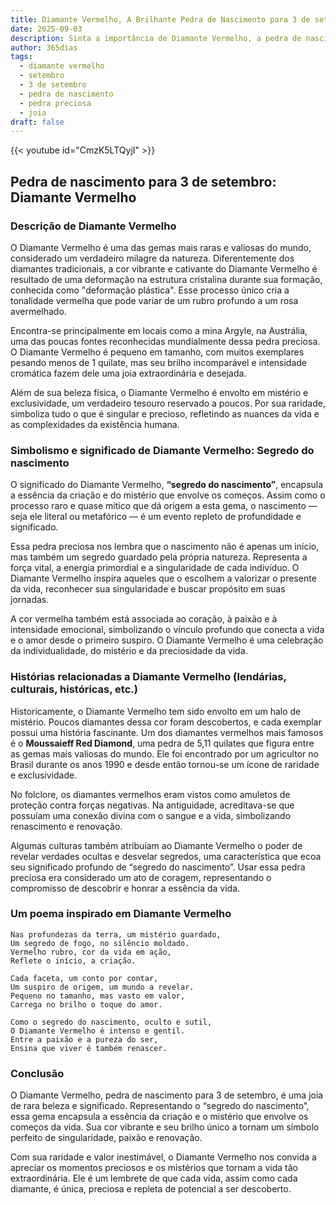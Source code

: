 ```yaml
---
title: Diamante Vermelho, A Brilhante Pedra de Nascimento para 3 de setembro
date: 2025-09-03
description: Sinta a importância de Diamante Vermelho, a pedra de nascimento de 3 de setembro que simboliza Segredo do nascimento. Deixe que sua beleza e significado iluminem seu dia.
author: 365dias
tags:
  - diamante vermelho
  - setembro
  - 3 de setembro
  - pedra de nascimento
  - pedra preciosa
  - joia
draft: false
---
```


{{< youtube id="CmzK5LTQyjI" >}}

## Pedra de nascimento para 3 de setembro: Diamante Vermelho

### Descrição de Diamante Vermelho

O Diamante Vermelho é uma das gemas mais raras e valiosas do mundo, considerado um verdadeiro milagre da natureza. Diferentemente dos diamantes tradicionais, a cor vibrante e cativante do Diamante Vermelho é resultado de uma deformação na estrutura cristalina durante sua formação, conhecida como "deformação plástica". Esse processo único cria a tonalidade vermelha que pode variar de um rubro profundo a um rosa avermelhado.

Encontra-se principalmente em locais como a mina Argyle, na Austrália, uma das poucas fontes reconhecidas mundialmente dessa pedra preciosa. O Diamante Vermelho é pequeno em tamanho, com muitos exemplares pesando menos de 1 quilate, mas seu brilho incomparável e intensidade cromática fazem dele uma joia extraordinária e desejada.

Além de sua beleza física, o Diamante Vermelho é envolto em mistério e exclusividade, um verdadeiro tesouro reservado a poucos. Por sua raridade, simboliza tudo o que é singular e precioso, refletindo as nuances da vida e as complexidades da existência humana.

### Simbolismo e significado de Diamante Vermelho: Segredo do nascimento

O significado do Diamante Vermelho, **“segredo do nascimento”**, encapsula a essência da criação e do mistério que envolve os começos. Assim como o processo raro e quase mítico que dá origem a esta gema, o nascimento — seja ele literal ou metafórico — é um evento repleto de profundidade e significado.

Essa pedra preciosa nos lembra que o nascimento não é apenas um início, mas também um segredo guardado pela própria natureza. Representa a força vital, a energia primordial e a singularidade de cada indivíduo. O Diamante Vermelho inspira aqueles que o escolhem a valorizar o presente da vida, reconhecer sua singularidade e buscar propósito em suas jornadas.

A cor vermelha também está associada ao coração, à paixão e à intensidade emocional, simbolizando o vínculo profundo que conecta a vida e o amor desde o primeiro suspiro. O Diamante Vermelho é uma celebração da individualidade, do mistério e da preciosidade da vida.

### Histórias relacionadas a Diamante Vermelho (lendárias, culturais, históricas, etc.)

Historicamente, o Diamante Vermelho tem sido envolto em um halo de mistério. Poucos diamantes dessa cor foram descobertos, e cada exemplar possui uma história fascinante. Um dos diamantes vermelhos mais famosos é o **Moussaieff Red Diamond**, uma pedra de 5,11 quilates que figura entre as gemas mais valiosas do mundo. Ele foi encontrado por um agricultor no Brasil durante os anos 1990 e desde então tornou-se um ícone de raridade e exclusividade.

No folclore, os diamantes vermelhos eram vistos como amuletos de proteção contra forças negativas. Na antiguidade, acreditava-se que possuíam uma conexão divina com o sangue e a vida, simbolizando renascimento e renovação.

Algumas culturas também atribuíam ao Diamante Vermelho o poder de revelar verdades ocultas e desvelar segredos, uma característica que ecoa seu significado profundo de “segredo do nascimento”. Usar essa pedra preciosa era considerado um ato de coragem, representando o compromisso de descobrir e honrar a essência da vida.

### Um poema inspirado em Diamante Vermelho

```
Nas profundezas da terra, um mistério guardado,  
Um segredo de fogo, no silêncio moldado.  
Vermelho rubro, cor da vida em ação,  
Reflete o início, a criação.

Cada faceta, um conto por contar,  
Um suspiro de origem, um mundo a revelar.  
Pequeno no tamanho, mas vasto em valor,  
Carrega no brilho o toque do amor.

Como o segredo do nascimento, oculto e sutil,  
O Diamante Vermelho é intenso e gentil.  
Entre a paixão e a pureza do ser,  
Ensina que viver é também renascer.
```

### Conclusão

O Diamante Vermelho, pedra de nascimento para 3 de setembro, é uma joia de rara beleza e significado. Representando o “segredo do nascimento”, essa gema encapsula a essência da criação e o mistério que envolve os começos da vida. Sua cor vibrante e seu brilho único a tornam um símbolo perfeito de singularidade, paixão e renovação.

Com sua raridade e valor inestimável, o Diamante Vermelho nos convida a apreciar os momentos preciosos e os mistérios que tornam a vida tão extraordinária. Ele é um lembrete de que cada vida, assim como cada diamante, é única, preciosa e repleta de potencial a ser descoberto.